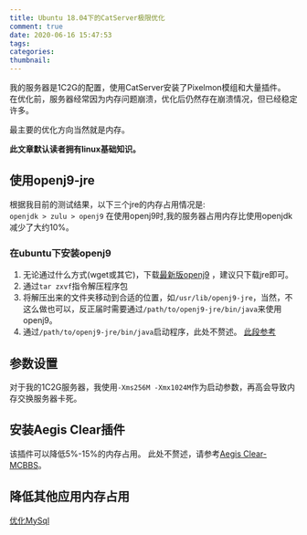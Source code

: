 ```yaml
---
title: Ubuntu 18.04下的CatServer极限优化
comment: true
date: 2020-06-16 15:47:53
tags:
categories:
thumbnail:
---
```

我的服务器是1C2G的配置，使用CatServer安装了Pixelmon模组和大量插件。   
在优化前，服务器经常因为内存问题崩溃，优化后仍然存在崩溃情况，但已经稳定许多。
<!-- more --> 
最主要的优化方向当然就是内存。

**此文章默认读者拥有linux基础知识。**
## **使用openj9-jre**
根据我目前的测试结果，以下三个jre的内存占用情况是:   
`openjdk > zulu > openj9`
在使用openj9时,我的服务器占用内存比使用openjdk减少了大约10%。
### 在ubuntu下安装openj9
1. 无论通过什么方式(wget或其它)，下载[最新版openj9](https://adoptopenjdk.net/releases.html?variant=openjdk8&jvmVariant=openj9) ，建议只下载jre即可。
2. 通过`tar zxvf`指令解压程序包
3. 将解压出来的文件夹移动到合适的位置，如`/usr/lib/openj9-jre`，当然，不这么做也可以，反正届时需要通过`/path/to/openj9-jre/bin/java`来使用openj9。
4. 通过`/path/to/openj9-jre/bin/java`启动程序，此处不赘述。
[此段参考](https://www.mcbbs.net/forum.php?mod=viewthread&tid=847020)

## **参数设置**
对于我的1C2G服务器，我使用`-Xms256M -Xmx1024M`作为启动参数，再高会导致内存交换服务器卡死。

## **安装Aegis Clear插件**
该插件可以降低5%-15%的内存占用。
此处不赘述，请参考[Aegis Clear-MCBBS](https://www.mcbbs.net/forum.php?mod=viewthread&tid=918981)。

## **降低其他应用内存占用**
[优化MySql](/post/dockermysql_opt_mem)